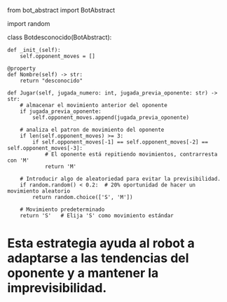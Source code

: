 from bot_abstract import BotAbstract

import random

class Botdesconocido(BotAbstract):
    
    def _init_(self):
        self.opponent_moves = []

    @property
    def Nombre(self) -> str:
        return "desconocido"
    
    def Jugar(self, jugada_numero: int, jugada_previa_oponente: str) -> str:
        # almacenar el movimiento anterior del oponente
        if jugada_previa_oponente:
            self.opponent_moves.append(jugada_previa_oponente)
        
        # analiza el patron de movimiento del oponente
        if len(self.opponent_moves) >= 3:
            if self.opponent_moves[-1] == self.opponent_moves[-2] == self.opponent_moves[-3]:
                # El oponente está repitiendo movimientos, contrarresta con 'M'
                return 'M'
        
        # Introducir algo de aleatoriedad para evitar la previsibilidad.
        if random.random() < 0.2:  # 20% oportunidad de hacer un movimiento aleatorio
            return random.choice(['S', 'M'])
        
        # Movimiento predeterminado
        return 'S'   # Elija 'S' como movimiento estándar

# Esta estrategia ayuda al robot a adaptarse a las tendencias del oponente y a mantener la imprevisibilidad.
